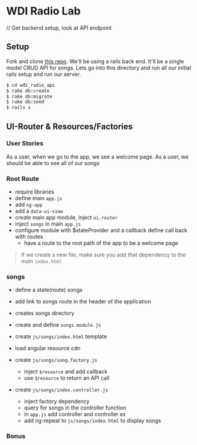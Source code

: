 # WDI Radio Lab

// Get backend setup, look at API endpoint
## Setup

Fork and clone [this repo](https://github.com/ga-dc/wdi_radio_api). We'll be using a rails back end. It'll be a single model CRUD API for songs. Lets go into this directory and run all our initial rails setup and run our server.

```bash
$ cd wdi_radio_api
$ rake db:create
$ rake db:migrate
$ rake db:seed
$ rails s
```

## UI-Router & Resources/Factories
### User Stories
As a user, when we go to the app, we see a welcome page.
As a user, we should be able to see all of our songs

### Root Route
- require libraries
- define main `app.js`
- add `ng-app`
- add a `data-ui-view`
- create main app module, inject `ui.router`
- inject `songs` in main `app.js`
- configure module with $stateProvider and a callback define call back with routes
  - have a route to the root path of the app to be a welcome page

> If we create a new file, make sure you add that dependency to the main `index.html`

### songs
- define a state(route) songs
- add link to songs route in the header of the application
- creates songs directory
- create and define `songs.module.js`


- create `js/songs/index.html` template
- load angular resource cdn
- create `js/songs/song.factory.js`
  - inject `$resource` and add callback
  - use `$resource` to return an API call

- create `js/songs/index.controller.js`
  - inject factory dependency
  - query for songs in the controller function
  - in `app.js` add controller and controller as
  - add ng-repeat to `js/songs/index.html` to display songs

### Bonus
